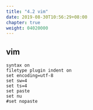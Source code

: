 ```yaml
---
title: "4.2 vim"
date: 2019-08-30T10:56:29+08:00
chapter: true
weight: 04020000
---
```


## vim

```config
syntax on
filetype plugin indent on
set encoding=utf-8
set sw=4
set ts=4
set paste 
set nu
#set nopaste
```
